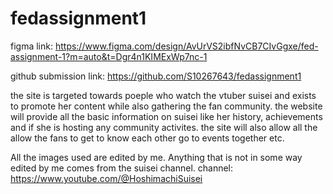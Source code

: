 # fedassignment1

figma link: https://www.figma.com/design/AvUrVS2ibfNvCB7CIvGgxe/fed-assignment-1?m=auto&t=Dgr4n1KIMExWp7nc-1

github submission link: https://github.com/S10267643/fedassignment1

the site is targeted towards poeple who watch the vtuber suisei and exists to promote her content while also gathering the fan community.
the website will provide all the basic information on suisei like her history, achievements and if she is hosting any community activites. 
the site will also allow all the allow the fans to get to know each other go to events together etc.

All the images used are edited by me. 
Anything that is not in some way edited by me comes from the suisei channel. 
channel:  https://www.youtube.com/@HoshimachiSuisei

